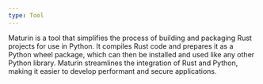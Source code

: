 ```yaml
---
type: Tool
---
```


Maturin is a tool that simplifies the process of building and packaging Rust projects for use in Python. It compiles Rust code and prepares it as a Python wheel package, which can then be installed and used like any other Python library. Maturin streamlines the integration of Rust and Python, making it easier to develop performant and secure applications.